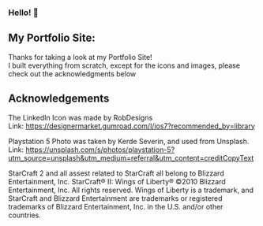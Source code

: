 ### Hello! 👋

<!--
**JordanAlexanderWright/JordanAlexanderWright** is a ✨ _special_ ✨ repository because its `README.md` (this file) appears on your GitHub profile.

Here are some ideas to get you started:

- 🔭 I’m currently working on ...
- 🌱 I’m currently learning ...
- 👯 I’m looking to collaborate on ...
- 🤔 I’m looking for help with ...
- 💬 Ask me about ...
- 📫 How to reach me: ...
- 😄 Pronouns: ...
- ⚡ Fun fact: ...
-->

**My Portfolio Site**:
---
Thanks for taking a look at my Portfolio Site!   
I built everything from scratch, except for the icons and images, please check out the acknowledgments below


**Acknowledgements**
---

The LinkedIn Icon was made by RobDesigns  
Link: https://designermarket.gumroad.com/l/ios7?recommended_by=library


Playstation 5 Photo was taken by Kerde Severin, and used from Unsplash.  
Link: https://unsplash.com/s/photos/playstation-5?utm_source=unsplash&utm_medium=referral&utm_content=creditCopyText
  
StarCraft 2 and all assest related to StarCraft all belong to Blizzard Entertainment, Inc.
StarCraft® II: Wings of Liberty®
©2010 Blizzard Entertainment, Inc. All rights reserved. Wings of Liberty is a trademark, and StarCraft and Blizzard Entertainment are trademarks or registered trademarks of Blizzard Entertainment, Inc. in the U.S. and/or other countries.  